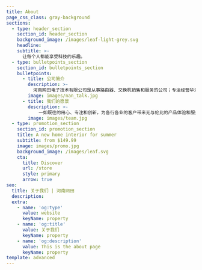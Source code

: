 ```yaml
---
title: About
page_css_class: gray-background
sections:
  - type: header_section
    section_id: header_section
    background_image: /images/leaf-light-grey.svg
    headline: 
    subtitle: >-
      让每个人都能享受科技的乐趣。
  - type: bulletpoints_section
    section_id: bulletpoints_section
    bulletpoints:
      - title: 公司简介
        description: >-
          河南网田电子技术有限公司是从事路由器、交换机销售和服务的公司；专注经营华为产品，价格低，送货快，评价好。
        image: images/nan_talk.jpg
      - title: 我们的愿景
        description: >-
            一如既往的用心、专注和创新，为各行各业的客户带来无与伦比的产品体验和服务，坚持以“技术保质量，质量促服务，服务赢荣誉，荣誉求发展”为服务理念，以“团结、务实、拼搏、创新”为宗旨，随时随地为客户提供最优质的产品和服务。
        image: images/team.jpg
  - type: promotion_section
    section_id: promotion_section
    title: A new home interior for summer
    subtitle: from $149.99
    image: images/promo.jpg
    background_image: /images/leaf.svg
    cta:
      title: Discover
      url: /store
      style: primary
      arrow: true
seo:
  title: 关于我们 | 河南网田
  description: 
  extra:
    - name: 'og:type'
      value: website
      keyName: property
    - name: 'og:title'
      value: 关于我们
      keyName: property
    - name: 'og:description'
      value: This is the about page
      keyName: property
template: advanced
---
```


